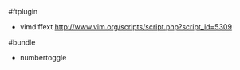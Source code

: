 #ftplugin

- vimdiffext http://www.vim.org/scripts/script.php?script_id=5309

#bundle

- numbertoggle
